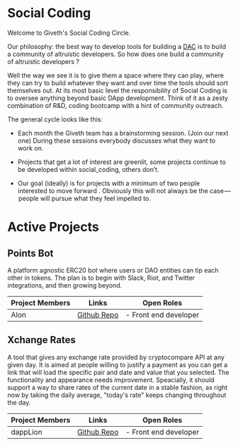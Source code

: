 # Social Coding
Welcome to Giveth's Social Coding Circle.

Our philosophy: the best way to develop tools for building a [DAC](https://wiki.giveth.io/dac/governance/) is to build a community of altruistic developers. So how does one build a community of altruistic developers ?

Well the way we see it is to give them a space where they can play, where they can try to build whatever they want and over time the tools should sort themselves out. At its most basic level the responsibility of Social Coding is to oversee anything beyond basic DApp development. Think of it as a zesty combination of R&D, coding bootcamp with a hint of community outreach.

The general cycle looks like this:

* Each month the Giveth team has a brainstorming session. (Join our next one) During these sessions everybody discusses what they want to work on.

* Projects that get a lot of interest are greenlit, some projects continue to be developed within social_coding, others don’t.

* Our goal (ideally) is for projects with a minimum of two people interested to move forward . Obviously this will not always be the case —  people will pursue what they feel impelled to.

# Active Projects

## Points Bot
A platform agnostic ERC20 bot where users or DAO entities can tip each other in tokens. The plan is to begin with Slack, Riot, and Twitter integrations, and then growing beyond. 

| Project Members | Links | Open Roles |
| ------- | ------- | ------- |
| Alon | [Github Repo](https://github.com/Alonski/PointsBot) | - Front end developer |

## Xchange Rates

A tool that gives any exchange rate provided by cryptocompare API at any given day. It is aimed at people willing to justify a payment as you can get a link that will load the specific pair and date and value that you selected. The functionality and appearance needs improvement. Speacially, it should support a way to share rates of the current date in a stable fashion, as right now by taking the daily average, "today's rate" keeps changing throughout the day.

| Project Members | Links | Open Roles |
| ------- | ------- | ------- |
| dappLion | [Github Repo](https://github.com/Giveth/xchange-rates) | - Front end developer |


